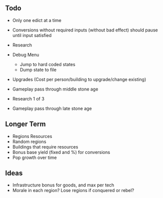 ## Todo

- Only one edict at a time
- Conversions without required inputs (without bad effect) should pause until input satisfied
- Research
- Debug Menu
    - Jump to hard coded states
    - Dump state to file
- Upgrades (Cost per person/building to upgrade/change existing)

- Gameplay pass through middle stone age


- Research 1 of 3
- Gameplay pass through late stone age

## Longer Term

- Regions Resources
- Random regions
- Buildings that require resources
- Bonus base yield (fixed and %) for conversions
- Pop growth over time

## Ideas
- Infrastructure bonus for goods, and max per tech
- Morale in each region? Lose regions if conquered or rebel?

